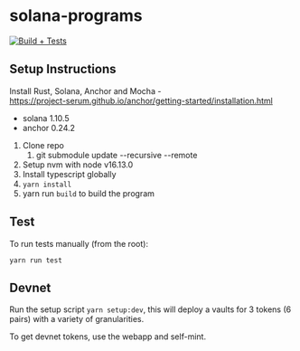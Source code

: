 # solana-programs

[![Build + Tests](https://github.com/Dcaf-Protocol/solana-programs/actions/workflows/build-and-test.yml/badge.svg)](https://github.com/Dcaf-Protocol/solana-programs/actions/workflows/build-and-test.yml)

## Setup Instructions

Install Rust, Solana, Anchor and Mocha - <br>
https://project-serum.github.io/anchor/getting-started/installation.html

- solana 1.10.5
- anchor 0.24.2

1. Clone repo
   1. git submodule update --recursive --remote
2. Setup nvm with node v16.13.0
3. Install typescript globally
4. `yarn install`
5. yarn run `build` to build the program

## Test

To run tests manually (from the root):

`yarn run test`

## Devnet

Run the setup script `yarn setup:dev`, this
will deploy a vaults for 3 tokens (6 pairs) with a variety of
granularities.

To get devnet tokens, use the webapp and self-mint.
